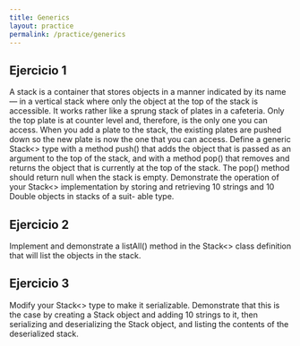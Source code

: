 ```yaml
---
title: Generics
layout: practice
permalink: /practice/generics
---
```


## Ejercicio 1
A stack is a container that stores objects in a manner indicated by its name —
in a vertical stack where only the object at the top of the stack is accessible. It
works rather like a sprung stack of plates in a cafeteria. Only the top plate is
at counter level and, therefore, is the only one you can access. When you add
a plate to the stack, the existing plates are pushed down so the new plate is
now the one that you can access. Define a generic Stack<> type with a
method push() that adds the object that is passed as an argument to the top of
the stack, and with a method pop() that removes and returns the object that is
currently at the top of the stack. The pop() method should return null when
the stack is empty. Demonstrate the operation of your Stack<>
implementation by storing and retrieving 10 strings and 10 Double objects in
stacks of a suit- able type.

## Ejercicio 2
Implement and demonstrate a listAll() method in the Stack<> class definition that will list the objects in the stack.

## Ejercicio 3
Modify your Stack<> type to make it serializable. 
Demonstrate that this is the case by creating a Stack<String> object and adding 10 strings to it, 
then serializing and deserializing the Stack<String> object, and listing the contents of the deserialized stack.